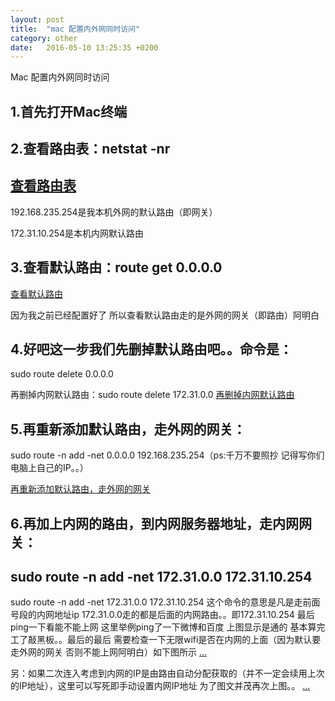 ```yaml
---
layout: post
title:  "mac 配置内外网同时访问"
category: other
date:   2016-05-10 13:25:35 +0200
---
```

Mac 配置内外网同时访问

## 1.首先打开Mac终端

## 2.查看路由表：netstat -nr
[查看路由表](/assets/images/netstat.jpeg)
----
192.168.235.254是我本机外网的默认路由（即网关）

172.31.10.254是本机内网默认路由

## 3.查看默认路由：route get 0.0.0.0
[查看默认路由](/assets/images/netstat2.jpeg)

因为我之前已经配置好了 所以查看默认路由走的是外网的网关（即路由）阿明白

## 4.好吧这一步我们先删掉默认路由吧。。命令是：

sudo route delete 0.0.0.0

再删掉内网默认路由：sudo route delete 172.31.0.0
[再删掉内网默认路由](/assets/images/netstat3.jpeg)

## 5.再重新添加默认路由，走外网的网关：

sudo route -n add -net 0.0.0.0 192.168.235.254（ps:千万不要照抄 记得写你们电脑上自己的IP。。）

[再重新添加默认路由，走外网的网关](/assets/images/netstat4.jpeg)

## 6.再加上内网的路由，到内网服务器地址，走内网网关：

sudo route -n add -net 172.31.0.0 172.31.10.254
----------
sudo route -n add -net 172.31.0.0  172.31.10.254 这个命令的意思是凡是走前面号段的内网地址ip 172.31.0.0走的都是后面的内网路由。。即172.31.10.254  最后ping一下看能不能上网 这里举例ping了一下微博和百度 上图显示是通的 基本算完工了敲黑板。。最后的最后 需要检查一下无限wifi是否在内网的上面（因为默认要走外网的网关 否则不能上网阿明白）如下图所示
[...](/assets/images/netstat5.jpeg)

另：如果二次连入考虑到内网的IP是由路由自动分配获取的（并不一定会续用上次的IP地址），这里可以写死即手动设置内网IP地址 为了图文并茂再次上图。。
[...](/assets/images/netstat6.jpeg)